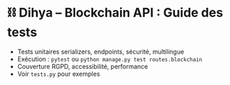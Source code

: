 # ⛓️ Dihya – Blockchain API : Guide des tests

- Tests unitaires serializers, endpoints, sécurité, multilingue
- Exécution : `pytest` ou `python manage.py test routes.blockchain`
- Couverture RGPD, accessibilité, performance
- Voir `tests.py` pour exemples
